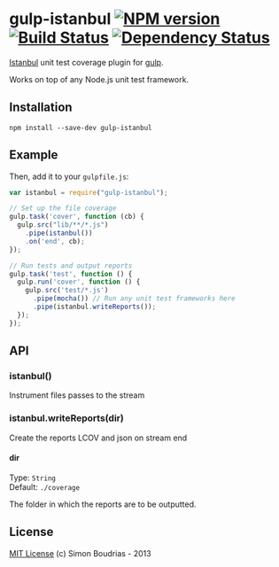 gulp-istanbul [![NPM version][npm-image]][npm-url] [![Build Status][travis-image]][travis-url] [![Dependency Status][depstat-image]][depstat-url]
===========================

[Istanbul](http://gotwarlost.github.io/istanbul/) unit test coverage plugin for [gulp](https://github.com/wearefractal/gulp).

Works on top of any Node.js unit test framework.

Installation
---------------

```shell
npm install --save-dev gulp-istanbul
```

Example
---------------

Then, add it to your `gulpfile.js`:

```javascript
var istanbul = require("gulp-istanbul");

// Set up the file coverage
gulp.task('cover', function (cb) {
  gulp.src("lib/**/*.js")
    .pipe(istanbul())
    .on('end', cb);
});

// Run tests and output reports
gulp.task('test', function () {
  gulp.run('cover', function () {
    gulp.src('test/*.js')
      .pipe(mocha()) // Run any unit test frameworks here
      .pipe(istanbul.writeReports());
  });
});
```

API
--------------

### istanbul()

Instrument files passes to the stream

### istanbul.writeReports(dir)

Create the reports LCOV and json on stream end

#### dir
Type: `String`  
Default: `./coverage`

The folder in which the reports are to be outputted.

License
------------

[MIT License](http://en.wikipedia.org/wiki/MIT_License) (c) Simon Boudrias - 2013

[npm-url]: https://npmjs.org/package/gulp-istanbul
[npm-image]: https://badge.fury.io/js/gulp-istanbul.png

[travis-url]: http://travis-ci.org/SBoudrias/gulp-istanbul
[travis-image]: https://secure.travis-ci.org/SBoudrias/gulp-istanbul.png?branch=master

[depstat-url]: https://david-dm.org/SBoudrias/gulp-istanbul
[depstat-image]: https://david-dm.org/SBoudrias/gulp-istanbul.png
